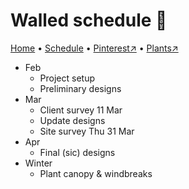 # Walled schedule 📆

[Home](https://notes.grwd.uk/walled) • [Schedule](https://notes.grwd.uk/walled/schedule) • [Pinterest↗](https://pinterest.co.uk/NatureWorksGarden/walled/) • [Plants↗](https://bit.ly/walled-plants)

* Feb
    * Project setup
    * Preliminary designs
* Mar
    * Client survey 11 Mar
    * Update designs
    * Site survey Thu 31 Mar
* Apr
    * Final (sic) designs
* Winter
    * Plant canopy & windbreaks
